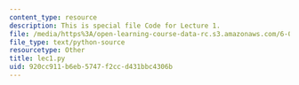 ```yaml
---
content_type: resource
description: This is special file Code for Lecture 1.
file: /media/https%3A/open-learning-course-data-rc.s3.amazonaws.com/6-0001-introduction-to-computer-science-and-programming-in-python-fall-2016/920cc911b6eb5747f2ccd431bbc4306b_lec1.py
file_type: text/python-source
resourcetype: Other
title: lec1.py
uid: 920cc911-b6eb-5747-f2cc-d431bbc4306b
---
```

